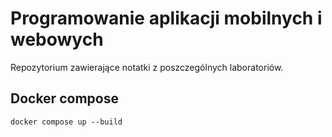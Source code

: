 # Programowanie aplikacji mobilnych i webowych

Repozytorium zawierające notatki z poszczególnych laboratoriów.

## Docker compose

```
docker compose up --build
```